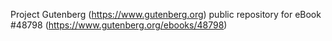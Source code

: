 Project Gutenberg (https://www.gutenberg.org) public repository for eBook #48798 (https://www.gutenberg.org/ebooks/48798)
